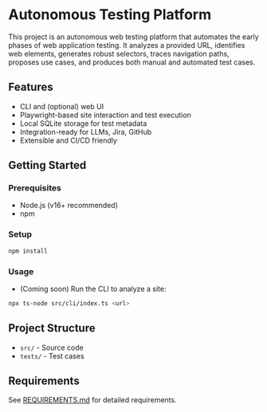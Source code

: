 # Autonomous Testing Platform

This project is an autonomous web testing platform that automates the early phases of web application testing. It analyzes a provided URL, identifies web elements, generates robust selectors, traces navigation paths, proposes use cases, and produces both manual and automated test cases.

## Features
- CLI and (optional) web UI
- Playwright-based site interaction and test execution
- Local SQLite storage for test metadata
- Integration-ready for LLMs, Jira, GitHub
- Extensible and CI/CD friendly

## Getting Started

### Prerequisites
- Node.js (v16+ recommended)
- npm

### Setup
```sh
npm install
```

### Usage
- (Coming soon) Run the CLI to analyze a site:
```sh
npx ts-node src/cli/index.ts <url>
```

## Project Structure
- `src/` - Source code
- `tests/` - Test cases

## Requirements
See [REQUIREMENTS.md](./REQUIREMENTS.md) for detailed requirements.
